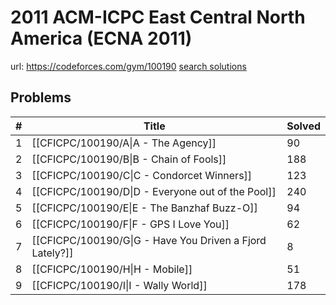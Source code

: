 # 2011 ACM-ICPC East Central North America (ECNA 2011)

url: https://codeforces.com/gym/100190
[search solutions](https://www.google.com/search?q=Solution+OR+題解+2011+ACM-ICPC+East+Central+North+America+(ECNA+2011))

## Problems

| # | Title | Solved |
| --- | --- | --- |
|1|[[CFICPC/100190/A\|A - The Agency]]|90|
|2|[[CFICPC/100190/B\|B - Chain of Fools]]|188|
|3|[[CFICPC/100190/C\|C - Condorcet Winners]]|123|
|4|[[CFICPC/100190/D\|D - Everyone out of the Pool]]|240|
|5|[[CFICPC/100190/E\|E - The Banzhaf Buzz-O]]|94|
|6|[[CFICPC/100190/F\|F - GPS I Love You]]|62|
|7|[[CFICPC/100190/G\|G - Have You Driven a Fjord Lately?]]|8|
|8|[[CFICPC/100190/H\|H - Mobile]]|51|
|9|[[CFICPC/100190/I\|I - Wally World]]|178|
